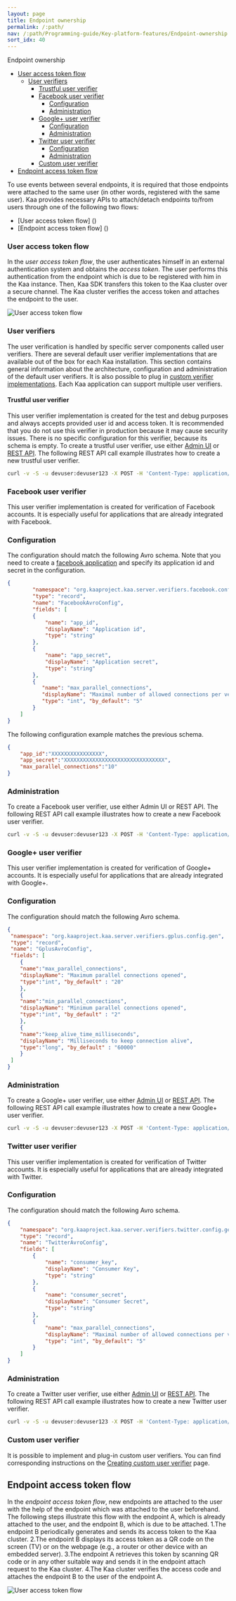 ```yaml
---
layout: page
title: Endpoint ownership
permalink: /:path/
nav: /:path/Programming-guide/Key-platform-features/Endpoint-ownership
sort_idx: 40
---
```



Endpoint ownership

* [User access token flow](#user-access-token-flow)
  * [User verifiers](#user-verifiers)
    * [Trustful user verifier](#trustful-user-verifier)
    * [Facebook user verifier](#facebook-user-verifier)
      * [Configuration](#configuration)
      * [Administration](#administration)
    * [Google+ user verifier](#google-user-verifier)
      * [Configuration](#configuration-1)
      * [Administration](#administration-1)
    * [Twitter user verifier](#twitter-user-verifier)
      * [Configuration](#configuration-2)
      * [Administration](#administration-2)
    * [Custom user verifier](#custom-user-verifier)
* [Endpoint access token flow](#endpoint-access-token-flow)


To use events between several endpoints, it is required that those endpoints were attached to the same user (in other words, registered with the same user). Kaa provides necessary APIs to attach/detach endpoints to/from users through one of the following two flows:
* [User access token flow] ()
* [Endpoint access token flow] ()


### User access token flow ###
In the *user access token flow*, the user authenticates himself in an external authentication system and obtains the *access token*. The user performs this authentication from the endpoint which is due to be registered with him in the Kaa instance. Then, Kaa SDK transfers this token to the Kaa cluster over a secure channel. The Kaa cluster verifies the access token and attaches the endpoint to the user.


![User access token flow](user_attach_2.png "User access token flow")


### User verifiers ###
The user verification is handled by specific server components called user verifiers. There are several default user verifier implementations that are available out of the box for each Kaa installation. This section contains general information about the architecture, configuration and administration of the default user verifiers. It is also possible to plug in [custom verifier implementations](). Each Kaa application can support multiple user verifiers.
 
#### Trustful user verifier ####
This user verifier implementation is created for the test and debug purposes and always accepts provided user id and access token. It is recommended that you do not use this verifier in production because it may cause security issues. There is no specific configuration for this verifier, because its schema is empty.
To create a trustful user verifier, use either [Admin UI]() or [REST API](). The following REST API call example illustrates how to create a new trustful user verifier.

```bash
curl -v -S -u devuser:devuser123 -X POST -H 'Content-Type: application/json' -d'{"pluginClassName": "org.kaaproject.kaa.server.verifiers.trustful.verifier.TrustfulUserVerifier", "pluginTypeName":"Trustful", "applicationId": "150", "name":"MyTrustfulUserVerifier","description": "Sample description", "jsonConfiguration": "{}"}' "http://10.2.1.191:8080/kaaAdmin/rest/api/userVerifier" | python -mjson.tool
```

### Facebook user verifier ### 
This user verifier implementation is created for verification of Facebook accounts. It is especially useful for applications that are already integrated with Facebook.


### Configuration ###
The configuration should match the following Avro schema. Note that you need to create a [facebook application](https://developers.facebook.com/products/login/) and specify its application id and secret in the configuration.

```json
{
        "namespace": "org.kaaproject.kaa.server.verifiers.facebook.config.gen",
        "type": "record",
        "name": "FacebookAvroConfig",
        "fields": [
        {
            "name": "app_id",
            "displayName": "Application id",
            "type": "string"
        },
        {
            "name": "app_secret",
            "displayName": "Application secret",
            "type": "string"
        },
        {
           "name": "max_parallel_connections",
           "displayName": "Maximal number of allowed connections per verifier",
           "type": "int", "by_default": "5"
        }
    ]
}
```

The following configuration example matches the previous schema.

```json
{
    "app_id":"XXXXXXXXXXXXXXXX",
    "app_secret":"XXXXXXXXXXXXXXXXXXXXXXXXXXXXXXXX",
    "max_parallel_connections":"10"
}
```


### Administration ###
To create a Facebook user verifier, use either Admin UI or REST API. The following REST API call example illustrates how to create a new Facebook user verifier.

```bash
curl -v -S -u devuser:devuser123 -X POST -H 'Content-Type: application/json' -d'{"pluginClassName": "org.kaaproject.kaa.server.verifiers.facebook.verifier.FacebookUserVerifier", "pluginTypeName":"Facebook", "applicationId": "150", "name":"MyFacebookVerifier","description": "Sample description", "jsonConfiguration": "{\"app_id\":\"5215235\",\"app_secret\":\"123424\", \"max_parallel_connections\":10}"}' "http://localhost:8080/kaaAdmin/rest/api/userVerifier" | python -mjson.tool
```

### Google+ user verifier ### 
This user verifier implementation is created for verification of Google+ accounts. It is especially useful for applications that are already integrated with Google+.

### Configuration ###
The configuration should match the following Avro schema.

```json
{
 "namespace": "org.kaaproject.kaa.server.verifiers.gplus.config.gen",
 "type": "record",
 "name": "GplusAvroConfig",
 "fields": [
    {
    "name":"max_parallel_connections",
    "displayName": "Maximum parallel connections opened",
    "type":"int", "by_default" : "20"
    },
    {
    "name":"min_parallel_connections",
    "displayName": "Minimum parallel connections opened",
    "type":"int", "by_default" : "2"
    },
    {
    "name":"keep_alive_time_milliseconds",
    "displayName": "Milliseconds to keep connection alive",
    "type":"long", "by_default" : "60000"
    }
 ]
}
```

### Administration ###
To create a Google+ user verifier, use either [Admin UI]() or [REST API](). The following REST API call example illustrates how to create a new Google+ user verifier.

```bash
curl -v -S -u devuser:devuser123 -X POST -H 'Content-Type: application/json' -d'{"pluginClassName": "org.kaaproject.kaa.server.verifiers.gplus.verifier.GplusUserVerifier", "pluginTypeName":"Google+ verifier", "applicationId": "150", "name":"GplusVerifier","description": "Sample description", "jsonConfiguration": "{\"max_parallel_connections\":20, \"min_parallel_connections\":2, \"keep_alive_time_milliseconds\":60000}"}' "http://localhost:8080/kaaAdmin/rest/api/userVerifier" | python -mjson.tool
```

### Twitter user verifier ###
This user verifier implementation is created for verification of Twitter accounts. It is especially useful for applications that are already integrated with Twitter.

### Configuration ##
The configuration should match the following Avro schema.

```json 
{
    "namespace": "org.kaaproject.kaa.server.verifiers.twitter.config.gen",
    "type": "record",
    "name": "TwitterAvroConfig",
    "fields": [
        {
            "name": "consumer_key",
            "displayName": "Consumer Key",
            "type": "string"
        },
        {
            "name": "consumer_secret",
            "displayName": "Consumer Secret",
            "type": "string"
        },
        {
            "name": "max_parallel_connections",
            "displayName": "Maximal number of allowed connections per verifier",
            "type": "int", "by_default": "5"
        }
    ]
}
```

### Administration ###
To create a Twitter user verifier, use either [Admin UI]() or [REST API](). The following REST API call example illustrates how to create a new Twitter user verifier.

```bash
curl -v -S -u devuser:devuser123 -X POST -H 'Content-Type: application/json' -d'{"pluginClassName": "org.kaaproject.kaa.server.verifiers.twitter.verifier.TwitterUserVerifier", "pluginTypeName":"Twitter", "applicationId": "110", "name":"MyTwitter","description": "Sample description", "jsonConfiguration": "{\"consumer_key\":\"XXXXXXXXXXXXXXXXXXX\", \"consumer_secret\":\"XXXXXXXXXXXXXXXXX\", \"max_parallel_connections\": 5, \"twitter_verify_url\": \"https:\/\/api.twitter.com\/1.1\/account\/verify_credentials.json\"}"}' "http://localhost:8080/kaaAdmin/rest/api/userVerifier" | python -mjson.tool
```

### Custom user verifier ###
It is possible to implement and plug-in custom user verifiers. You can find corresponding instructions on the [Creating custom user verifier]() page.


## Endpoint access token flow ##
In the *endpoint access token flow*, new endpoints are attached to the user with the help of the endpoint which was attached to the user beforehand.
The following steps illustrate this flow with the endpoint A, which is already attached to the user, and the endpoint B, which is due to be attached.
	1.The endpoint B periodically generates and sends its access token to the Kaa cluster.
	2.The endpoint B displays its access token as a QR code on the screen (TV) or on the webpage (e.g., a router or other device with an embedded server).
	3.The endpoint A retrieves this token by scanning QR code or in any other suitable way and sends it in the endpoint attach request to the Kaa cluster.
	4.The Kaa cluster verifies the access code and attaches the endpoint B to the user of the endpoint A.


![User access token flow](endpoint_attach_2.png "User access token flow")
